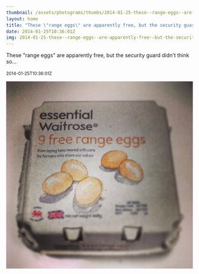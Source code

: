 ```yaml
---
thumbnail: /assets/photograms/thumbs/2014-01-25-these--range-eggs--are-apparently-free--but-the-security-guard-didn-t-think-so---.jpg
layout: home
title: "These \"range eggs\" are apparently free, but the security guard didn't think so..."
date: 2014-01-25T10:36:01Z
img: 2014-01-25-these--range-eggs--are-apparently-free--but-the-security-guard-didn-t-think-so---.jpg
---
```


These "range eggs" are apparently free, but the security guard didn't think so...

<small>2014-01-25T10:36:01Z</small>

![These "range eggs" are apparently free, but the security guard didn't think so...](2014-01-25-these--range-eggs--are-apparently-free--but-the-security-guard-didn-t-think-so---.jpg)
